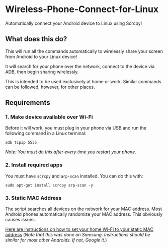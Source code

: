# Wireless-Phone-Connect-for-Linux
Automatically connect your Android device to Linux using Scrcpy!

## What does this do?
This will run all the commands automatically to wirelessly share your screen from Android to your Linux device!

It will search for your phone over the network, connect to the device via ADB, then begin sharing wirelessly.

This is intended to be used exclusively at home or work. Similar commands can be followed, however, for other places.

## Requirements
### 1. Make device available over Wi-Fi
Before it will work, you must plug in your phone via USB and run the following command in a Linux terminal:
```
adb tcpip 5555
```
*Note: You must do this after every time you restart your phone.*

### 2. Install required apps
You must have `scrcpy` and `arp-scan` installed. You can do this with:
```
sudo apt-get install scrcpy arp-scan -y
```

### 3. Static MAC Address
The script searches all devices on the network for your MAC address. Most Android phones automatically randomize your MAC address. This obviously causes issues.

[Here are instructions on how to set your home Wi-Fi to your static MAC address](https://google.com/search?q=temp)
(*Note that this was done on Samsung. Instructions should be similar for most other Androids. If not, Google it.*)
